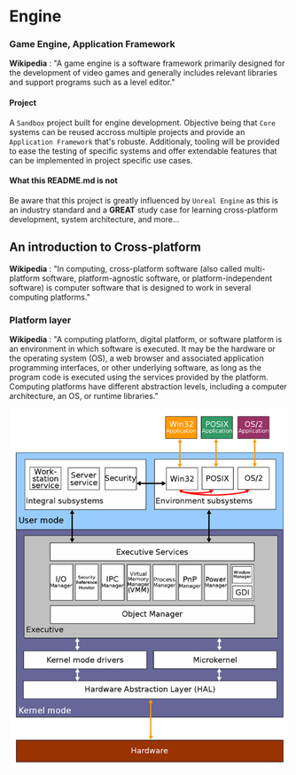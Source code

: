 # Engine

### Game Engine, Application Framework

**Wikipedia** : "A game engine is a software framework primarily designed for the development of video games and generally includes relevant libraries and support programs such as a level editor."

#### Project

A `Sandbox` project built for engine development. Objective being that `Core` systems can be reused accross multiple projects and provide an `Application Framework` that's robuste. Additionaly, tooling will be provided to ease the testing of specific systems and offer extendable features that can be implemented in project specific use cases.

#### What this README.md is not

Be aware that this project is greatly influenced by `Unreal Engine` as this is an industry standard and a **GREAT** study case for learning cross-platform development, system architecture, and more...

## An introduction to Cross-platform

**Wikipedia** : "In computing, cross-platform software (also called multi-platform software, platform-agnostic software, or platform-independent software) is computer software that is designed to work in several computing platforms."

### Platform layer

**Wikipedia** : "A computing platform, digital platform, or software platform is an environment in which software is executed. It may be the hardware or the operating system (OS), a web browser and associated application programming interfaces, or other underlying software, as long as the program code is executed using the services provided by the platform. Computing platforms have different abstraction levels, including a computer architecture, an OS, or runtime libraries."

![platform_layer](https://github.com/guyllaumedemers/Engine/blob/master/Resources/OS_architecture.png)